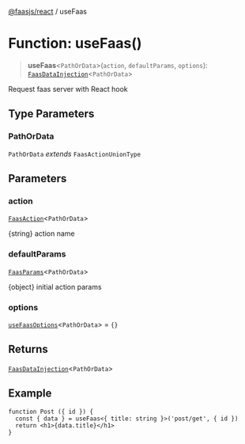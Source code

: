 [@faasjs/react](../README.md) / useFaas

# Function: useFaas()

> **useFaas**\<`PathOrData`\>(`action`, `defaultParams`, `options`): [`FaasDataInjection`](../type-aliases/FaasDataInjection.md)\<`PathOrData`\>

Request faas server with React hook

## Type Parameters

### PathOrData

`PathOrData` *extends* `FaasActionUnionType`

## Parameters

### action

[`FaasAction`](../type-aliases/FaasAction.md)\<`PathOrData`\>

{string} action name

### defaultParams

[`FaasParams`](../type-aliases/FaasParams.md)\<`PathOrData`\>

{object} initial action params

### options

[`useFaasOptions`](../type-aliases/useFaasOptions.md)\<`PathOrData`\> = `{}`

## Returns

[`FaasDataInjection`](../type-aliases/FaasDataInjection.md)\<`PathOrData`\>

## Example

```tsx
function Post ({ id }) {
  const { data } = useFaas<{ title: string }>('post/get', { id })
  return <h1>{data.title}</h1>
}
```
